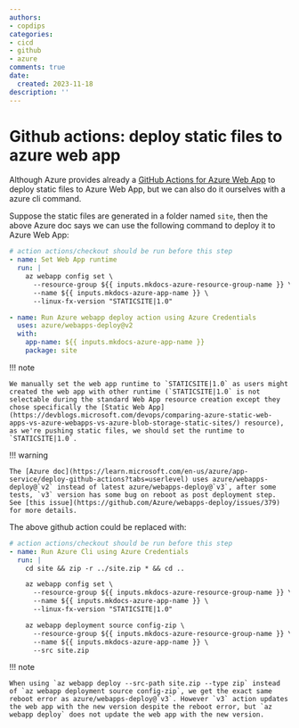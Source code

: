```yaml
---
authors:
- copdips
categories:
- cicd
- github
- azure
comments: true
date:
  created: 2023-11-18
description: ''
---
```


# Github actions: deploy static files to azure web app

Although Azure provides already a [GitHub Actions for Azure Web App](https://learn.microsoft.com/en-us/azure/app-service/deploy-github-actions?tabs=userlevel) to deploy static files to Azure Web App, but we can also do it ourselves with a azure cli command.

Suppose the static files are generated in a folder named `site`, then the above Azure doc says we can use the following command to deploy it to Azure Web App:

```yaml
# action actions/checkout should be run before this step
- name: Set Web App runtime
  run: |
    az webapp config set \
      --resource-group ${{ inputs.mkdocs-azure-resource-group-name }} \
      --name ${{ inputs.mkdocs-azure-app-name }} \
      --linux-fx-version "STATICSITE|1.0"

- name: Run Azure webapp deploy action using Azure Credentials
  uses: azure/webapps-deploy@v2
  with:
    app-name: ${{ inputs.mkdocs-azure-app-name }}
    package: site
````

!!! note

    We manually set the web app runtime to `STATICSITE|1.0` as users might created the web app with other runtime (`STATICSITE|1.0` is not selectable during the standard Web App resource creation except they chose specifically the [Static Web App](https://devblogs.microsoft.com/devops/comparing-azure-static-web-apps-vs-azure-webapps-vs-azure-blob-storage-static-sites/) resource), as we're pushing static files, we should set the runtime to `STATICSITE|1.0`.

!!! warning

    The [Azure doc](https://learn.microsoft.com/en-us/azure/app-service/deploy-github-actions?tabs=userlevel) uses azure/webapps-deploy@`v2` instead of latest azure/webapps-deploy@`v3`, after some tests, `v3` version has some bug on reboot as post deployment step. See [this issue](https://github.com/Azure/webapps-deploy/issues/379) for more details.

The above github action could be replaced with:

```yaml
# action actions/checkout should be run before this step
- name: Run Azure Cli using Azure Credentials
  run: |
    cd site && zip -r ../site.zip * && cd ..

    az webapp config set \
      --resource-group ${{ inputs.mkdocs-azure-resource-group-name }} \
      --name ${{ inputs.mkdocs-azure-app-name }} \
      --linux-fx-version "STATICSITE|1.0"

    az webapp deployment source config-zip \
      --resource-group ${{ inputs.mkdocs-azure-resource-group-name }} \
      --name ${{ inputs.mkdocs-azure-app-name }} \
      --src site.zip
```

!!! note

    When using `az webapp deploy --src-path site.zip --type zip` instead of `az webapp deployment source config-zip`, we get the exact same reboot error as azure/webapps-deploy@`v3`. However `v3` action updates the web app with the new version despite the reboot error, but `az webapp deploy` does not update the web app with the new version.
